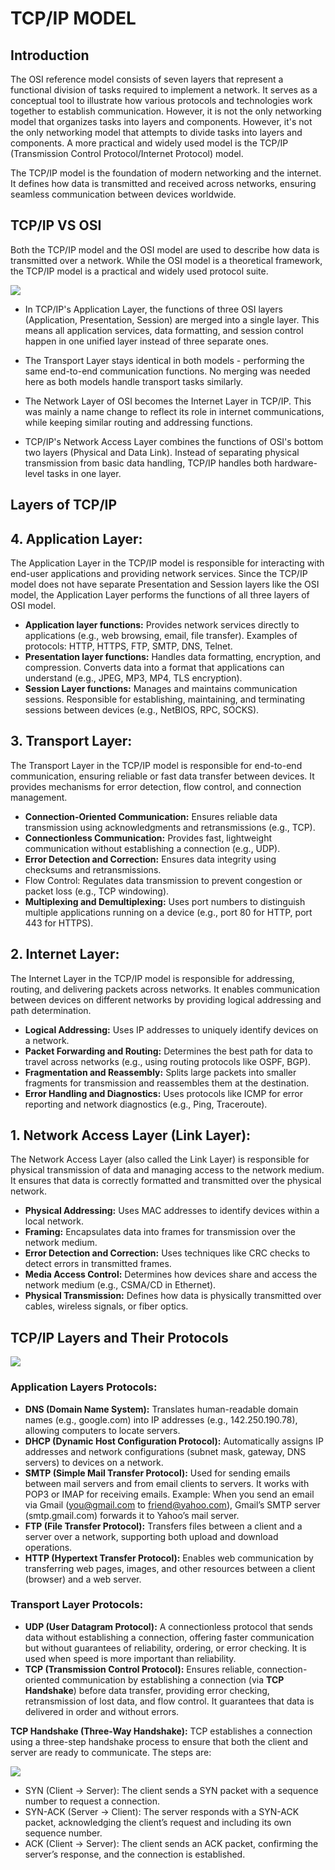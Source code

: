 # TCP/IP MODEL
## Introduction
The OSI reference model consists of seven layers that represent a functional division of tasks required to implement a network. It serves as a conceptual tool to illustrate how various protocols and technologies work together to establish communication. However, it is not the only networking model that organizes tasks into layers and components. However, it's not the
only networking model that attempts to divide tasks into layers and components. A more practical and widely used model is the TCP/IP (Transmission Control Protocol/Internet Protocol) model. 

The TCP/IP  model is the foundation of modern networking and the internet. It defines how data is transmitted and received across networks, ensuring seamless communication between devices worldwide.

## TCP/IP VS OSI
Both the TCP/IP model and the OSI model are used to describe how data is transmitted over a network. While the OSI model is a theoretical framework, the TCP/IP model is a practical and widely used protocol suite.

![](./SVGs/TCPIP-OSI.drawio.svg)

* In TCP/IP's Application Layer, the functions of three OSI layers (Application, Presentation, Session) are merged into a single layer. This means all application services, data formatting, and session control happen in one unified layer instead of three separate ones.

* The Transport Layer stays identical in both models - performing the same end-to-end communication functions. No merging was needed here as both models handle transport tasks similarly.

* The Network Layer of OSI becomes the Internet Layer in TCP/IP. This was mainly a name change to reflect its role in internet communications, while keeping similar routing and addressing functions.

* TCP/IP's Network Access Layer combines the functions of OSI's bottom two layers (Physical and Data Link). Instead of separating physical transmission from basic data handling, TCP/IP handles both hardware-level tasks in one layer.

## Layers of TCP/IP

## 4. Application Layer:
The Application Layer in the TCP/IP model is responsible for interacting with end-user applications and providing network services. Since the TCP/IP model does not have separate Presentation and Session layers like the OSI model, the Application Layer performs the functions of all three layers of OSI model.
* **Application layer functions:** Provides network services directly to applications (e.g., web browsing, email, file transfer). Examples of protocols: HTTP, HTTPS, FTP, SMTP, DNS, Telnet.
* **Presentation layer functions:** Handles data formatting, encryption, and compression. Converts data into a format that applications can understand (e.g., JPEG, MP3, MP4, TLS encryption).
* **Session Layer functions:** Manages and maintains communication sessions. Responsible for establishing, maintaining, and terminating sessions between devices (e.g., NetBIOS, RPC, SOCKS).

## 3. Transport Layer:
The Transport Layer in the TCP/IP model is responsible for end-to-end communication, ensuring reliable or fast data transfer between devices. It provides mechanisms for error detection, flow control, and connection management.
* **Connection-Oriented Communication:** Ensures reliable data transmission using acknowledgments and retransmissions (e.g., TCP).
* **Connectionless Communication:** Provides fast, lightweight communication without establishing a connection (e.g., UDP).
* **Error Detection and Correction:** Ensures data integrity using checksums and retransmissions.
* Flow Control: Regulates data transmission to prevent congestion or packet loss (e.g., TCP windowing).
* **Multiplexing and Demultiplexing:** Uses port numbers to distinguish multiple applications running on a device (e.g., port 80 for HTTP, port 443 for HTTPS).

## 2. Internet Layer:
The Internet Layer in the TCP/IP model is responsible for addressing, routing, and delivering packets across networks. It enables communication between devices on different networks by providing logical addressing and path determination.

* **Logical Addressing:** Uses IP addresses to uniquely identify devices on a network.
* **Packet Forwarding and Routing:** Determines the best path for data to travel across networks (e.g., using routing protocols like OSPF, BGP).
* **Fragmentation and Reassembly:** Splits large packets into smaller fragments for transmission and reassembles them at the destination.
* **Error Handling and Diagnostics:** Uses protocols like ICMP for error reporting and network diagnostics (e.g., Ping, Traceroute).

## 1. Network Access Layer (Link Layer):
The Network Access Layer (also called the Link Layer) is responsible for physical transmission of data and managing access to the network medium. It ensures that data is correctly formatted and transmitted over the physical network.
* **Physical Addressing:** Uses MAC addresses to identify devices within a local network.
* **Framing:** Encapsulates data into frames for transmission over the network medium.
* **Error Detection and Correction:** Uses techniques like CRC checks to detect errors in transmitted frames.
* **Media Access Control:** Determines how devices share and access the network medium (e.g., CSMA/CD in Ethernet).
* **Physical Transmission:** Defines how data is physically transmitted over cables, wireless signals, or fiber optics.

## TCP/IP Layers and Their Protocols
![](./SVGs/TCPIP-Protocols.drawio.svg)

### Application Layers Protocols:
* **DNS (Domain Name System):**  Translates human-readable domain names (e.g., google.com) into IP addresses (e.g., 142.250.190.78), allowing computers to locate servers.
* **DHCP (Dynamic Host Configuration Protocol):** Automatically assigns IP addresses and network configurations (subnet mask, gateway, DNS servers) to devices on a network.
* **SMTP (Simple Mail Transfer Protocol):** Used for sending emails between mail servers and from email clients to servers. It works with POP3 or IMAP for receiving emails. Example: When you send an email via Gmail (you@gmail.com to friend@yahoo.com), Gmail’s SMTP server (smtp.gmail.com) forwards it to Yahoo’s mail server.
*  **FTP (File Transfer Protocol):** Transfers files between a client and a server over a network, supporting both upload and download operations.
* **HTTP (Hypertext Transfer Protocol):** Enables web communication by transferring web pages, images, and other resources between a client (browser) and a web server.

### Transport Layer Protocols:
* **UDP (User Datagram Protocol):** A connectionless protocol that sends data without establishing a connection, offering faster communication but without guarantees of reliability, ordering, or error checking. It is used when speed is more important than reliability.
* **TCP (Transmission Control Protocol):** Ensures reliable, connection-oriented communication by establishing a connection (via **TCP Handshake**) before data transfer, providing error checking, retransmission of lost data, and flow control. It guarantees that data is delivered in order and without errors.

**TCP Handshake (Three-Way Handshake):**
TCP establishes a connection using a three-step handshake process to ensure that both the client and server are ready to communicate. The steps are:

![](./SVGs/TCPIP-Handshake.drawio.svg)

* SYN (Client → Server): The client sends a SYN packet with a sequence number to request a connection.
* SYN-ACK (Server → Client): The server responds with a SYN-ACK packet, acknowledging the client’s request and including its own sequence number.
* ACK (Client → Server): The client sends an ACK packet, confirming the server’s response, and the connection is established.